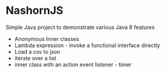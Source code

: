 # NashornJS
Simple Java project to demonstrate various Java 8 features

* Anonymous Inner classes
* Lambda expression - invoke a functional interface directly
* Load a csv to json
* iterate over a list
* inner class with an action event listener - timer